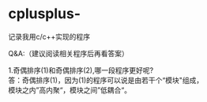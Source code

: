 # cplusplus-

记录我用c/c++实现的程序<br>

Q&A:（建议阅读相关程序后再看答案）<br>

1.奇偶排序(1)和奇偶排序(2),哪一段程序更好呢?<br>
答：奇偶排序(1)，因为(1)的程序可以说是由若干个“模块"组成，<br>
模块之内”高内聚“，模块之间”低耦合“。<br>
